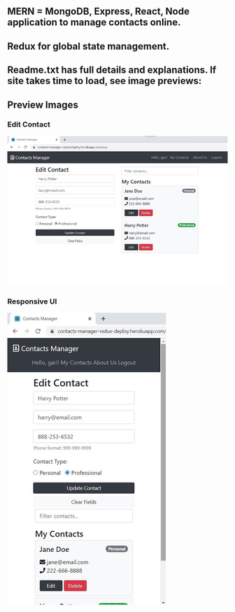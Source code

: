 ## MERN = MongoDB, Express, React, Node application to manage contacts online. 

## Redux for global state management.

## Readme.txt has full details and explanations. If site takes time to load, see image previews: 

## Preview Images

### Edit Contact

![Edit Contact](https://github.com/GarimaK1/ContactsManagerReactRedux/blob/master/ImagePreviewEditContact.jpg)

### Responsive UI

![Responsive UI](https://github.com/GarimaK1/ContactsManagerReactRedux/blob/master/ImagePreviewResponsiveInterface.jpg)
